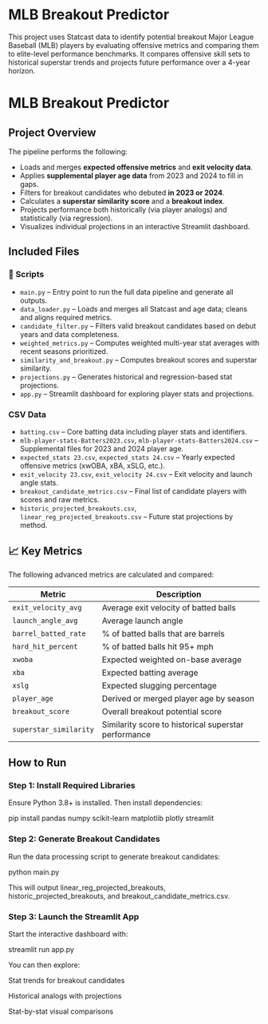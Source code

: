 # MLB Breakout Predictor

This project uses Statcast data to identify potential breakout Major League Baseball (MLB) players by evaluating offensive metrics and comparing them to elite-level performance benchmarks. It compares offensive skill sets to historical superstar trends and projects future performance over a 4-year horizon.

# MLB Breakout Predictor

## Project Overview

The pipeline performs the following:

- Loads and merges **expected offensive metrics** and **exit velocity data**.
- Applies **supplemental player age data** from 2023 and 2024 to fill in gaps.
- Filters for breakout candidates who debuted **in 2023 or 2024**.
- Calculates a **superstar similarity score** and a **breakout index**.
- Projects performance both historically (via player analogs) and statistically (via regression).
- Visualizes individual projections in an interactive Streamlit dashboard.

## Included Files

### 🔧 Scripts

- `main.py` – Entry point to run the full data pipeline and generate all outputs.
- `data_loader.py` – Loads and merges all Statcast and age data; cleans and aligns required metrics.
- `candidate_filter.py` – Filters valid breakout candidates based on debut years and data completeness.
- `weighted_metrics.py` – Computes weighted multi-year stat averages with recent seasons prioritized.
- `similarity_and_breakout.py` – Computes breakout scores and superstar similarity.
- `projections.py` – Generates historical and regression-based stat projections.
- `app.py` – Streamlit dashboard for exploring player stats and projections.

### CSV Data

- `batting.csv` – Core batting data including player stats and identifiers.
- `mlb-player-stats-Batters2023.csv`, `mlb-player-stats-Batters2024.csv` – Supplemental files for 2023 and 2024 player age.
- `expected_stats 23.csv`, `expected_stats 24.csv` – Yearly expected offensive metrics (xwOBA, xBA, xSLG, etc.).
- `exit_velocity 23.csv`, `exit_velocity 24.csv` – Exit velocity and launch angle stats.
- `breakout_candidate_metrics.csv` – Final list of candidate players with scores and raw metrics.
- `historic_projected_breakouts.csv`, `linear_reg_projected_breakouts.csv` – Future stat projections by method.

## 📈 Key Metrics

The following advanced metrics are calculated and compared:

| Metric                | Description                                             |
|-----------------------|---------------------------------------------------------|
| `exit_velocity_avg`   | Average exit velocity of batted balls                   |
| `launch_angle_avg`    | Average launch angle                                    |
| `barrel_batted_rate`  | % of batted balls that are barrels                      |
| `hard_hit_percent`    | % of batted balls hit 95+ mph                           |
| `xwoba`               | Expected weighted on-base average                       |
| `xba`                 | Expected batting average                                |
| `xslg`                | Expected slugging percentage                            |
| `player_age`          | Derived or merged player age by season                 |
| `breakout_score`      | Overall breakout potential score                        |
| `superstar_similarity`| Similarity score to historical superstar performance    |

## How to Run

### Step 1: Install Required Libraries

Ensure Python 3.8+ is installed. Then install dependencies:

  pip install pandas numpy scikit-learn matplotlib plotly streamlit

### Step 2: Generate Breakout Candidates
Run the data processing script to generate breakout candidates:

  python main.py

This will output linear_reg_projected_breakouts, historic_projected_breakouts, and breakout_candidate_metrics.csv.

### Step 3: Launch the Streamlit App

Start the interactive dashboard with:

  streamlit run app.py

You can then explore:

Stat trends for breakout candidates

Historical analogs with projections

Stat-by-stat visual comparisons
